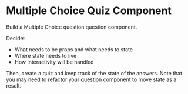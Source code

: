 # Multiple Choice Quiz Component

Build a Multiple Choice question question component.

Decide:

* What needs to be props and what needs to state
* Where state needs to live
* How interactivity will be handled

Then, create a quiz and keep track of the state of the answers. Note that you may need to refactor your question component to move state as a result.
